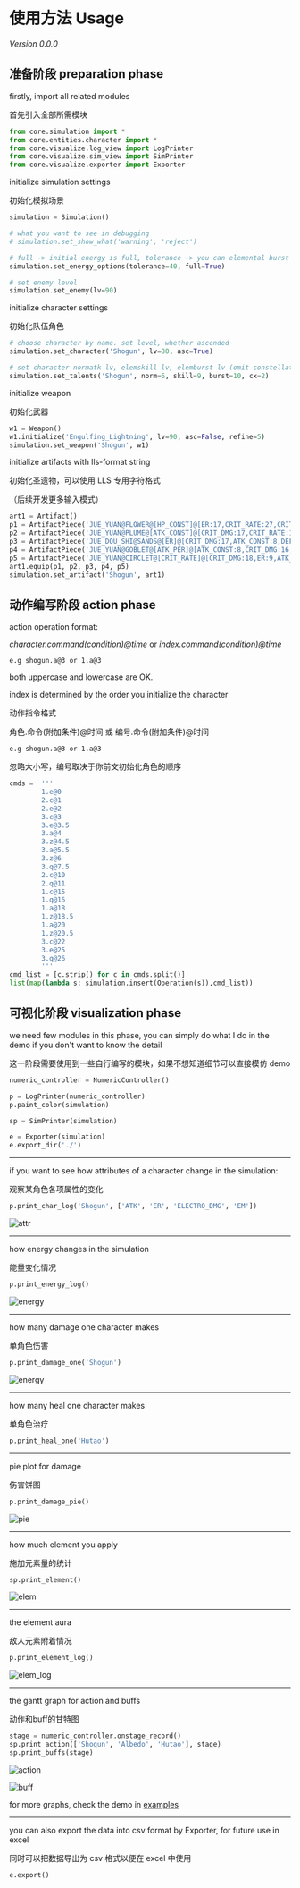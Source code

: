# 使用方法 Usage

_Version 0.0.0_

## 准备阶段 preparation phase

firstly, import all related modules

首先引入全部所需模块

```python
from core.simulation import *
from core.entities.character import *
from core.visualize.log_view import LogPrinter
from core.visualize.sim_view import SimPrinter
from core.visualize.exporter import Exporter
```

initialize simulation settings

初始化模拟场景

```python
simulation = Simulation()

# what you want to see in debugging
# simulation.set_show_what('warning', 'reject')

# full -> initial energy is full, tolerance -> you can elemental burst with less energy
simulation.set_energy_options(tolerance=40, full=True)

# set enemy level
simulation.set_enemy(lv=90)
```

initialize character settings

初始化队伍角色

```python
# choose character by name. set level, whether ascended
simulation.set_character('Shogun', lv=80, asc=True)

# set character normatk lv, elemskill lv, elemburst lv (omit constellation bonus level)
simulation.set_talents('Shogun', norm=6, skill=9, burst=10, cx=2)
```

initialize weapon

初始化武器

```python
w1 = Weapon()
w1.initialize('Engulfing_Lightning', lv=90, asc=False, refine=5)
simulation.set_weapon('Shogun', w1)
```

initialize artifacts with lls-format string

初始化圣遗物，可以使用 LLS 专用字符格式

（后续开发更多输入模式）

```python
art1 = Artifact()
p1 = ArtifactPiece('JUE_YUAN@FLOWER@[HP_CONST]@[ER:17,CRIT_RATE:27,CRIT_DMG:15,ATK_PER:8,]@LV20@STAR5;')
p2 = ArtifactPiece('JUE_YUAN@PLUME@[ATK_CONST]@[CRIT_DMG:17,CRIT_RATE:18,ATK_PER:23,DEF_PER:10,]@LV20@STAR5;')
p3 = ArtifactPiece('JUE_DOU_SHI@SANDS@[ER]@[CRIT_DMG:17,ATK_CONST:8,DEF_PER:24,CRIT_RATE:27,]@LV20@STAR5;')
p4 = ArtifactPiece('JUE_YUAN@GOBLET@[ATK_PER]@[ATK_CONST:8,CRIT_DMG:16,ER:14,CRIT_RATE:22,]@LV20@STAR5;')
p5 = ArtifactPiece('JUE_YUAN@CIRCLET@[CRIT_RATE]@[CRIT_DMG:18,ER:9,ATK_PER:25,EM:15,]@LV20@STAR5;')
art1.equip(p1, p2, p3, p4, p5)
simulation.set_artifact('Shogun', art1)
```

## 动作编写阶段 action phase

action operation format:

_character.command(condition)@time_ or _index.command(condition)@time_

`e.g shogun.a@3 or 1.a@3`

both uppercase and lowercase are OK.

index is determined by the order you initialize the character

动作指令格式

角色.命令(附加条件)@时间 或 编号.命令(附加条件)@时间

`e.g shogun.a@3 or 1.a@3`

忽略大小写，编号取决于你前文初始化角色的顺序

```python
cmds =  '''
        1.e@0
        2.c@1
        2.e@2
        3.c@3
        3.e@3.5
        3.a@4
        3.z@4.5
        3.a@5.5
        3.z@6
        3.q@7.5
        2.c@10
        2.q@11
        1.c@15
        1.q@16
        1.a@18
        1.z@18.5
        1.a@20
        1.z@20.5
        3.c@22
        3.e@25
        3.q@26
        '''
cmd_list = [c.strip() for c in cmds.split()]
list(map(lambda s: simulation.insert(Operation(s)),cmd_list))
```

## 可视化阶段 visualization phase

we need few modules in this phase, you can simply do what I do in the demo if you don't want to know the detail

这一阶段需要使用到一些自行编写的模块，如果不想知道细节可以直接模仿 demo

```python
numeric_controller = NumericController()

p = LogPrinter(numeric_controller)
p.paint_color(simulation)

sp = SimPrinter(simulation)

e = Exporter(simulation)
e.export_dir('./')
```

---

if you want to see how attributes of a character change in the simulation:

观察某角色各项属性的变化

```python
p.print_char_log('Shogun', ['ATK', 'ER', 'ELECTRO_DMG', 'EM'])
```

![attr](./../graph/demo/attr.png)

---

how energy changes in the simulation

能量变化情况

```python
p.print_energy_log()
```

![energy](./../graph/demo/energy.png)

---

how many damage one character makes

单角色伤害

```python
p.print_damage_one('Shogun')
```

![energy](./../graph/demo/a_dmg.png)

---

how many heal one character makes

单角色治疗

```python
p.print_heal_one('Hutao')
```

---

pie plot for damage

伤害饼图

```python
p.print_damage_pie()
```

![pie](./../graph/demo/pie.png)

---

how much element you apply

施加元素量的统计

```python
sp.print_element()
```

![elem](./../graph/demo/elem.png)

---

the element aura

敌人元素附着情况

```python
p.print_element_log()
```

![elem_log](./../graph/demo/elem_log.png)

---

the gantt graph for action and buffs

动作和buff的甘特图

```python
stage = numeric_controller.onstage_record()
sp.print_action(['Shogun', 'Albedo', 'Hutao'], stage)
sp.print_buffs(stage)
```

![action](./../graph/demo/action.png)

![buff](./../graph/demo/buff.png)

for more graphs, check the demo in [examples](./src/core/demo "examples")

---

you can also export the data into csv format by Exporter, for future use in excel

同时可以把数据导出为 csv 格式以便在 excel 中使用

```python
e.export()
```
